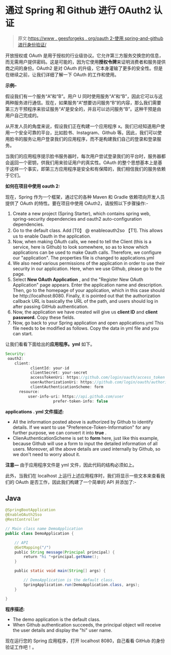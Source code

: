 # 通过 Spring 和 Github 进行 OAuth2 认证

> 原文:[https://www . geesforgeks . org/oauth 2-使用 spring-and-github 进行身份验证/](https://www.geeksforgeeks.org/oauth2-authentication-with-spring-and-github/)

开放授权或 OAuth 是用于授权的行业级协议。它允许第三方服务交换您的信息，而无需用户提供密码。这是可能的，因为它使用**授权令牌**来证明消费者和服务提供商之间的身份。OAuth2 是对 OAuth 的升级，它本身灌输了更多的安全性。但是在继续之前，让我们详细了解一下 OAuth 的工作和使用。

**示例–**

假设我们有一个服务“A”和“B”。用户 U 同时使用服务“A”和“B”，因此它可以与这两种服务进行通信。现在，如果服务“A”想要访问服务“B”的内容，那么我们需要第三方干预程序来验证服务“A”是安全的，并且可以访问服务“B”。这种干预是由用户自己完成的。

从开发人员的角度来说，假设我们正在构建一个应用程序 x。我们已经知道用户使用一个安全可靠的平台，比如脸书、Instagram、Github 等。因此，我们可以使用脸书的服务让用户登录我们的应用程序，而不是构建我们自己的登录和登录服务。

当我们的应用程序提示脸书服务器时，每次用户尝试登录我们的平台时，服务器都会返回一个密钥，供我们用来验证用户的真实性。OAuth 的整个思想基本上是基于这样一个事实，即第三方应用程序是安全和有保障的，我们相信我们的服务依赖于它们。

**如何在项目中使用 oauth 2:**

现在，Spring 作为一个框架，通过它的各种 Maven 和 Gradle 依赖项向开发人员提供了 OAuth 的特性。要在项目中使用 OAuth2，请按照以下步骤操作:-

1.  Create a new project (Spring Starter), which contains spring web, spring-security dependencies and oauth2 auto-configuration dependencies.
2.  Go to the default class. Add [T0】 @ enableoauth2so 【T1]. This allows us to enable Oauth in the application.
3.  Now, when making OAuth calls, we need to tell the Client (this is a service, here is Github) to look somewhere, so as to know which applications can be used to make Oauth calls. Therefore, we configure our "application". The properties file is changed to applications.yml
4.  We also need various permissions of the application in order to use their security in our application. Here, when we use Github, please go to the [](https://github.com/settings/developers)page.
5.  Select **New OAuth Application** , and the "Register New OAuth Application" page appears. Enter the application name and description. Then, go to the homepage of your application, which in this case should be http://localhost:8080\. Finally, it is pointed out that the authorization callback URL is basically the URL of the path, and users should log in after passing GitHub authentication.
6.  Now, the application we have created will give us **client ID** and **client password.** Copy these fields.
7.  Now, go back to your Spring application and open applications.yml This file needs to be modified as follows. Copy the data in yml file and you can start.

让我们看看下面给出的**应用程序。yml** 如下。

```java
Security:
 oauth2:
    client:
           clientId: your-id
           clientSecret: your-secret
           accessTokenUri: https://github.com/login/oauth/access_token
           userAuthorizationUri: https://github.com/login/oauth/authorize
           clientAuthenticationScheme: form
      resource:
          user-info-uri: https://api.github.com/user
                     prefer-token-info: false
```

**applications . yml 文件描述:**

*   All the information posted above is authorized by Github to identify details. If we want to use "Preference-Token-Information" for any further purpose, we can convert it into **true** .
*   ClienAuthenticationScheme is set to **form** here, just like this example, because Github will use a form to input the detailed information of all users. Moreover, all the above details are used internally by Github, so we don't need to worry about it.

**注意—** 由于应用程序文件是 yml 文件，因此代码的结构必须如上。

此外，当我们在 localhost 上运行上述应用程序时，我们将显示一些文本来查看我们的 OAuth 是否工作，因此我们构建了一个简单的 API 并添加了:-

## Java

```java
@SpringBootApplication
@EnableOAuth2Sso
@RestController

// Main class name DemoApplication
public class DemoApplication {

    // API
    @GetMapping("/")
    public String message(Principal principal) {
        return "hi "+principal.getName();
    }

    public static void main(String[] args) {

        // DemoApplication is the default class.
        SpringApplication.run(DemoApplication.class, args);
    }

}
```

**程序描述:**

*   The demo application is the default class.
*   When Github authentication succeeds, the principal object will receive the user details and display the "hi" user name.

现在运行您的 Spring 应用程序，打开 localhost 8080，自己看看 GitHub 的身份验证工作吧！。